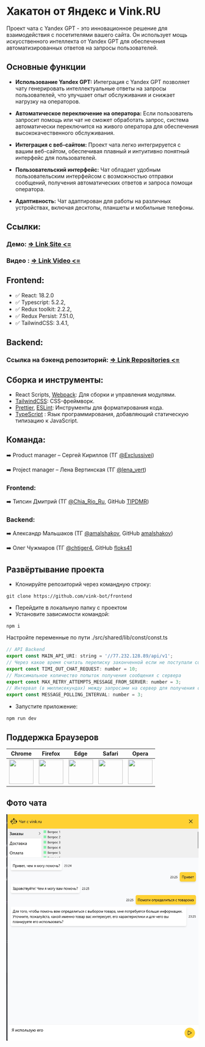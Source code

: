 # Хакатон от Яндекс и Vink.RU  

Проект чата с Yandex GPT - это инновационное решение для взаимодействия с посетителями вашего сайта. Он использует мощь искусственного интеллекта от Yandex GPT для обеспечения автоматизированных ответов на запросы пользователей.

## Основные функции

- **Использование Yandex GPT:** Интеграция с Yandex GPT позволяет чату генерировать интеллектуальные ответы на запросы пользователей, что улучшает опыт обслуживания и снижает нагрузку на операторов.

- **Автоматическое переключение на оператора:** Если пользователь запросит помощь или чат не сможет обработать запрос, система автоматически переключится на живого оператора для обеспечения высококачественного обслуживания.

- **Интеграция с веб-сайтом:** Проект чата легко интегрируется с вашим веб-сайтом, обеспечивая плавный и интуитивно понятный интерфейс для пользователей.

- **Пользовательский интерфейс:** Чат обладает удобным пользовательским интерфейсом с возможностью отправки сообщений, получения автоматических ответов и запроса помощи оператора.

- **Адаптивность:** Чат адаптирован для работы на различных устройствах, включая десктопы, планшеты и мобильные телефоны.

## Ссылки:

### Демо: [=> Link Site <=](http://hackathon.zapto.org/) 

### Видео : [=> Link Video <=](https://disk.yandex.ru/i/oFe1ww9htkyEiA) 

## Frontend:

* ✅ React: 18.2.0
* ✅ Typescript: 5.2.2,
* ✅ Redux toolkit: 2.2.2,
* ✅ Redux Persist: 7.51.0,
* ✅ TailwindCSS: 3.4.1,

## Backend:

### Ссылка на бэкенд репозиторий: [=> Link Repositories <=](https://github.com/vink-bot/backend)  

## Сборка и инструменты:

- React Scripts, [Webpack](https://webpack.js.org/): Для сборки и управления модулями.
- [TailwindCSS](https://tailwindcss.com/):  CSS-фреймворк.
- [Prettier](https://prettier.io/), [ESLint](https://eslint.org/): Инструменты для форматирования кода.
- [TypeScript](https://www.typescriptlang.org/) : Язык программирования, добавляющий статическую типизацию к JavaScript.


## Команда:

➡️ Product manager – Сергей Кириллов (ТГ [@Exclussivei](https://t.me/Exclussivei))

➡️ Project manager – Лена Вертинская (ТГ [@lena_vert](https://t.me/lena_vert))

### Frontend:

➡️ Типсин Дмитрий (ТГ [@Chia_Rio_Ru](https://t.me/Chia_Rio_Ru), GitHub [TIPDMR](https://github.com/TIPDMR))


### Backend:

➡️ Александр Мальшаков (ТГ [@amalshakov](https://t.me/amalshakov), GitHub [amalshakov](https://github.com/amalshakov))

➡️ Олег Чужмаров (ТГ [@chtiger4](https://t.me/chtiger4), GitHub [floks41](https://github.com/floks41)



## Развёртывание проекта

- Клонируйте репозиторий через командную строку:

```
git clone https://github.com/vink-bot/frontend
```

- Перейдите в локальную папку с проектом
- Установите зависимости командой:

```
npm i
```
Настройте переменные по пути ./src/shared/lib/const/const.ts
```javascript
// API Backend
export const MAIN_API_URI: string = '//77.232.128.89/api/v1';
// Через какое время считать переписку законченной если не поступали сообщения
export const TIMI_OUT_CHAT_REQUEST: number = 10;
// Максимальное количество попыток получения сообщения с сервера
export const MAX_RETRY_ATTEMPTS_MESSAGE_FROM_SERVER: number = 3;
// Интервал (в миллисекундах) между запросами на сервер для получения сообщений
export const MESSAGE_POLLING_INTERVAL: number = 3;

```
- Запустите приложение:

```
npm run dev
```


## Поддержка Браузеров

| Chrome | Firefox | Edge | Safari | Opera |
|:---:|:---:|:---:|:---:|:---:|
| <img src="https://github.com/creativetimofficial/public-assets/blob/master/logos/chrome-logo.png?raw=true" width="64" height="64"> | <img src="https://raw.githubusercontent.com/creativetimofficial/public-assets/master/logos/firefox-logo.png" width="64" height="64"> | <img src="https://raw.githubusercontent.com/creativetimofficial/public-assets/master/logos/edge-logo.png" width="64" height="64"> | <img src="https://raw.githubusercontent.com/creativetimofficial/public-assets/master/logos/safari-logo.png" width="64" height="64"> | <img src="https://raw.githubusercontent.com/creativetimofficial/public-assets/master/logos/opera-logo.png" width="64" height="64"> |

## Фото чата

![img](./screen/chat-screen.jpg)
